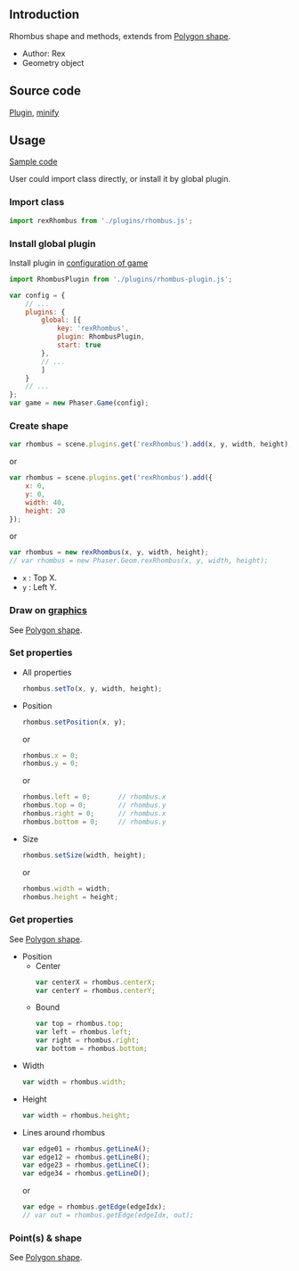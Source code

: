 ## Introduction

Rhombus shape and methods, extends from [Polygon shape](geom-rhombus.md).

- Author: Rex
- Geometry object

## Source code

[Plugin](https://github.com/rexrainbow/phaser3-rex-notes/blob/master/plugins/rhombus-plugin.js), [minify](https://github.com/rexrainbow/phaser3-rex-notes/blob/master/dist/rexrhombusplugin.min.js)

## Usage

[Sample code](https://github.com/rexrainbow/phaser3-rex-notes/tree/master/examples/rhombus)

User could import class directly, or install it by global plugin.

### Import class

```javascript
import rexRhombus from './plugins/rhombus.js';
```

### Install global plugin

Install plugin in [configuration of game](game.md#configuration)

```javascript
import RhombusPlugin from './plugins/rhombus-plugin.js';

var config = {
    // ...
    plugins: {
        global: [{
            key: 'rexRhombus',
            plugin: RhombusPlugin,
            start: true
        },
        // ...
        ]
    }
    // ...
};
var game = new Phaser.Game(config);
```

### Create shape

```javascript
var rhombus = scene.plugins.get('rexRhombus').add(x, y, width, height);
```
or
```javascript
var rhombus = scene.plugins.get('rexRhombus').add({
    x: 0,
    y: 0,
    width: 40,
    height: 20
});
```
or
```javascript
var rhombus = new rexRhombus(x, y, width, height);
// var rhombus = new Phaser.Geom.rexRhombus(x, y, width, height);
```

- `x` : Top X.
- `y` : Left Y.

### Draw on [graphics](graphics.md)

See [Polygon shape](geom-polygon.md#draw-on-graphics).

### Set properties

- All properties
    ```javascript
    rhombus.setTo(x, y, width, height);
    ```
- Position
    ```javascript
    rhombus.setPosition(x, y);
    ```
    or
    ```javascript
    rhombus.x = 0;
    rhombus.y = 0;
    ```
    or
    ```javascript
    rhombus.left = 0;       // rhombus.x
    rhombus.top = 0;        // rhombus.y
    rhombus.right = 0;      // rhombus.x
    rhombus.bottom = 0;     // rhombus.y
    ```
- Size
    ```javascript
    rhombus.setSize(width, height);
    ```
    or
    ```javascript
    rhombus.width = width;
    rhombus.height = height;
    ```

### Get properties

See [Polygon shape](geom-polygon.md#get-properties).

- Position
    - Center
        ```javascript
        var centerX = rhombus.centerX;
        var centerY = rhombus.centerY;
        ```
    - Bound
        ```javascript
        var top = rhombus.top;
        var left = rhombus.left;
        var right = rhombus.right;
        var bottom = rhombus.bottom;
        ```
- Width
    ```javascript
    var width = rhombus.width;
    ```
- Height
    ```javascript
    var width = rhombus.height;
    ```
- Lines around rhombus
    ```javascript
    var edge01 = rhombus.getLineA();
    var edge12 = rhombus.getLineB();
    var edge23 = rhombus.getLineC();
    var edge34 = rhombus.getLineD();
    ```
    or
    ```javascript
    var edge = rhombus.getEdge(edgeIdx);
    // var out = rhombus.getEdge(edgeIdx, out);
    ```

### Point(s) & shape

See [Polygon shape](geom-polygon.md#points-shape).
